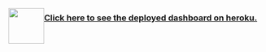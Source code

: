 <a href='http://www.scienceacademy.ca'> <img style="float: left;height:70px" src="/assets/Log_SA.png"></a>
 
### [Click here to see the deployed dashboard on heroku.](https://covid-19-world-sa.herokuapp.com) 

